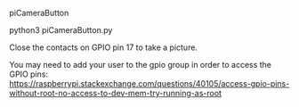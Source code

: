 piCameraButton

python3 piCameraButton.py

Close the contacts on GPIO pin 17 to take a picture.


You may need to add your user to the gpio group in order to access the GPIO pins:
https://raspberrypi.stackexchange.com/questions/40105/access-gpio-pins-without-root-no-access-to-dev-mem-try-running-as-root
